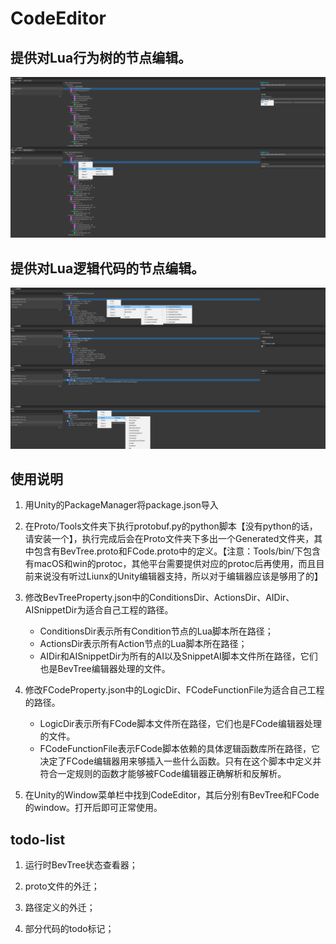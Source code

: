 # CodeEditor

## **提供对Lua行为树的节点编辑。**

![bevTree](Editor/Documentation~/README/bevTree.png "bevTree")

## **提供对Lua逻辑代码的节点编辑。**

![fcode](Editor/Documentation~/README/fcode.png "fcode")

## 使用说明

1. 用Unity的PackageManager将package.json导入

2. 在Proto/Tools文件夹下执行protobuf.py的python脚本【没有python的话，请安装一个】，执行完成后会在Proto文件夹下多出一个Generated文件夹，其中包含有BevTree.proto和FCode.proto中的定义。【注意：Tools/bin/下包含有macOS和win的protoc，其他平台需要提供对应的protoc后再使用，而且目前来说没有听过Liunx的Unity编辑器支持，所以对于编辑器应该是够用了的】

3. 修改BevTreeProperty.json中的ConditionsDir、ActionsDir、AIDir、AISnippetDir为适合自己工程的路径。

    - ConditionsDir表示所有Condition节点的Lua脚本所在路径；
    - ActionsDir表示所有Action节点的Lua脚本所在路径；
    - AIDir和AISnippetDir为所有的AI以及SnippetAI脚本文件所在路径，它们也是BevTree编辑器处理的文件。

4. 修改FCodeProperty.json中的LogicDir、FCodeFunctionFile为适合自己工程的路径。

    - LogicDir表示所有FCode脚本文件所在路径，它们也是FCode编辑器处理的文件。
    - FCodeFunctionFile表示FCode脚本依赖的具体逻辑函数库所在路径，它决定了FCode编辑器用来够插入一些什么函数。只有在这个脚本中定义并符合一定规则的函数才能够被FCode编辑器正确解析和反解析。

5. 在Unity的Window菜单栏中找到CodeEditor，其后分别有BevTree和FCode的window。打开后即可正常使用。

## todo-list

1. 运行时BevTree状态查看器；

2. proto文件的外迁；

3. 路径定义的外迁；

4. 部分代码的todo标记；
